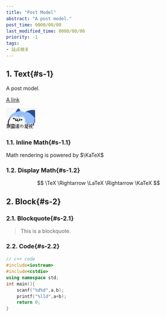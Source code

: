 ```yaml
---
title: "Post Model"
abstract: "A post model."
post_time: 0000/00/00
last_modified_time: 0000/00/00
priority: -1
tags:
- 站点相关
---
```


## 1. Text{#s-1}

A post model.

[A link](/)

![a baka](baka.jpg)

### 1.1. Inline Math{#s-1.1}

Math rendering is powered by $\KaTeX$

### 1.2. Display Math{#s-1.2}

$$
\TeX \Rightarrow \LaTeX \Rightarrow \KaTeX
$$

## 2. Block{#s-2}

### 2.1. Blockquote{#s-2.1}

> This is a blockquote.

### 2.2. Code{#s-2.2}

```c++
// c++ code
#include<iostream>
#include<cstdio>
using namespace std;
int main(){
    scanf("%d%d",a,b);
    printf("%lld",a+b);
    return 0;
}
```